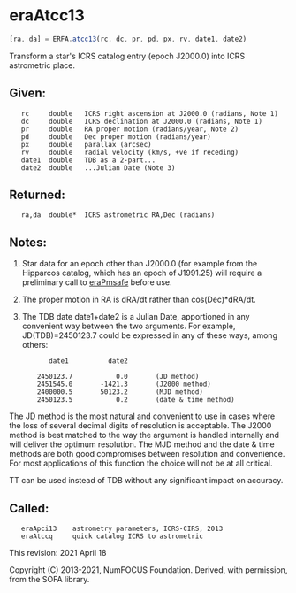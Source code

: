 # eraAtcc13

```js
[ra, da] = ERFA.atcc13(rc, dc, pr, pd, px, rv, date1, date2)
```

Transform a star's ICRS catalog entry (epoch J2000.0) into ICRS
astrometric place.

## Given:
```
   rc     double   ICRS right ascension at J2000.0 (radians, Note 1)
   dc     double   ICRS declination at J2000.0 (radians, Note 1)
   pr     double   RA proper motion (radians/year, Note 2)
   pd     double   Dec proper motion (radians/year)
   px     double   parallax (arcsec)
   rv     double   radial velocity (km/s, +ve if receding)
   date1  double   TDB as a 2-part...
   date2  double   ...Julian Date (Note 3)
```

## Returned:
```
   ra,da  double*  ICRS astrometric RA,Dec (radians)
```

## Notes:

1) Star data for an epoch other than J2000.0 (for example from the
   Hipparcos catalog, which has an epoch of J1991.25) will require a
   preliminary call to [eraPmsafe][1] before use.

2) The proper motion in RA is dRA/dt rather than cos(Dec)*dRA/dt.

3) The TDB date date1+date2 is a Julian Date, apportioned in any
   convenient way between the two arguments.  For example,
   JD(TDB)=2450123.7 could be expressed in any of these ways, among
   others:

```
          date1          date2

       2450123.7           0.0       (JD method)
       2451545.0       -1421.3       (J2000 method)
       2400000.5       50123.2       (MJD method)
       2450123.5           0.2       (date & time method)
```

   The JD method is the most natural and convenient to use in cases
   where the loss of several decimal digits of resolution is
   acceptable.  The J2000 method is best matched to the way the
   argument is handled internally and will deliver the optimum
   resolution.  The MJD method and the date & time methods are both
   good compromises between resolution and convenience.  For most
   applications of this function the choice will not be at all
   critical.

   TT can be used instead of TDB without any significant impact on
   accuracy.

## Called:
```
   eraApci13    astrometry parameters, ICRS-CIRS, 2013
   eraAtccq     quick catalog ICRS to astrometric
```

This revision:   2021 April 18

Copyright (C) 2013-2021, NumFOCUS Foundation.
Derived, with permission, from the SOFA library.


[1]: era.pmsafe.md

